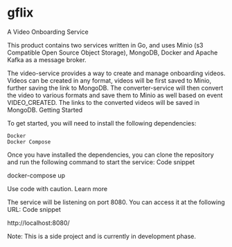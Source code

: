 # gflix

A Video Onboarding Service

This product contains two services written in Go, and uses Minio (s3 Compatible Open Source Object Storage), MongoDB, Docker and Apache Kafka as
a message broker.

The video-service provides a way to create and manage onboarding videos. Videos can be created in any format, videos will be first saved to Minio, further saving the link to MongoDB.
The converter-service will then convert the video to various formats and save them to Minio as well based on event VIDEO_CREATED. The links to the converted videos will be saved in MongoDB.
Getting Started

To get started, you will need to install the following dependencies:

    Docker
    Docker Compose
  

Once you have installed the dependencies, you can clone the repository and run the following command to start the service:
Code snippet

docker-compose up

Use code with caution. Learn more

The service will be listening on port 8080. You can access it at the following URL:
Code snippet

http://localhost:8080/

Note: This is a side project and is currently in development phase.
